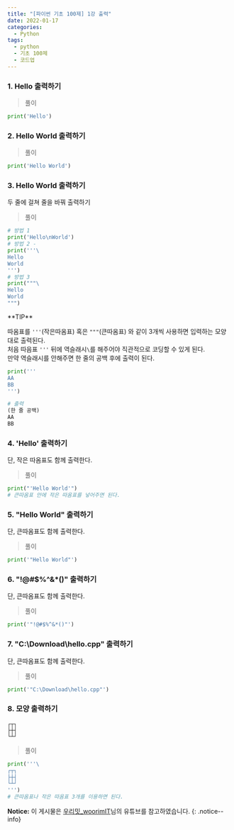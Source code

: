 ```yaml
---
title: "[파이썬 기초 100제] 1강 출력"
date: 2022-01-17
categories:
  - Python
tags:
  - python
  - 기초 100제
  - 코드업
---
```


### 1. Hello 출력하기

> 풀이

```python
print('Hello')
```

### 2. Hello World 출력하기

> 풀이

```python
print('Hello World')
```

### 3. Hello World 출력하기

두 줄에 걸쳐 줄을 바꿔 출력하기

> 풀이

```python
# 방법 1
print('Hello\nWorld')
# 방법 2 - 
print('''\
Hello
World
''')
# 방법 3
print("""\
Hello
World
""")
```

<div class="notice" markdown="1">
**TIP**

따옴표를 `'''`(작은따옴표) 혹은 `"""`(큰따옴표) 와 같이 3개씩 사용하면 입력하는 모양대로 출력된다.<br>
처음 따음표 `'''` 뒤에 역슬래시`\`를 해주어야 직관적으로 코딩할 수 있게 된다.<br>
만약 역슬래시를 안해주면 한 줄의 공백 후에 출력이 된다.

```python
print('''
AA
BB
''')

# 출력
(한 줄 공백)
AA
BB
```

</div>



### 4. 'Hello' 출력하기

단, 작은 따옴표도 함께 출력한다.

> 풀이

```python
print("'Hello World'")
# 큰따옴표 안에 작은 따옴표를 넣어주면 된다.
```

### 5. "Hello World" 출력하기

단, 큰따옴표도 함께 출력한다.

> 풀이

```python
print('"Hello World"')
```

### 6. "!@#$%^&*()" 출력하기

단, 큰따옴표도 함께 출력한다.

> 풀이

```python
print('"!@#$%^&*()"')
```

### 7. "C:\Download\hello.cpp" 출력하기

단, 큰따옴표도 함께 출력한다.

> 풀이

```python
print('"C:\Download\hello.cpp"')
```


### 8. 모양 출력하기

`┌┬┐`<br>
`├┼┤`<br>
`└┴┘`<br>

> 풀이

```python
print('''\
┌┬┐
├┼┤ 
└┴┘
''')
# 큰따옴표나 작은 따옴표 3개를 이용하면 된다.
```

**Notice:** 이 게시물은 [우리밋_woorimIT](https://www.youtube.com/watch?v=7sykajCtgCw&list=PLSK4WsJ8JS4dOszA7Zr8paqI81Mv27tNq&index=2)님의 유튜브를 참고하였습니다.
{: .notice--info}